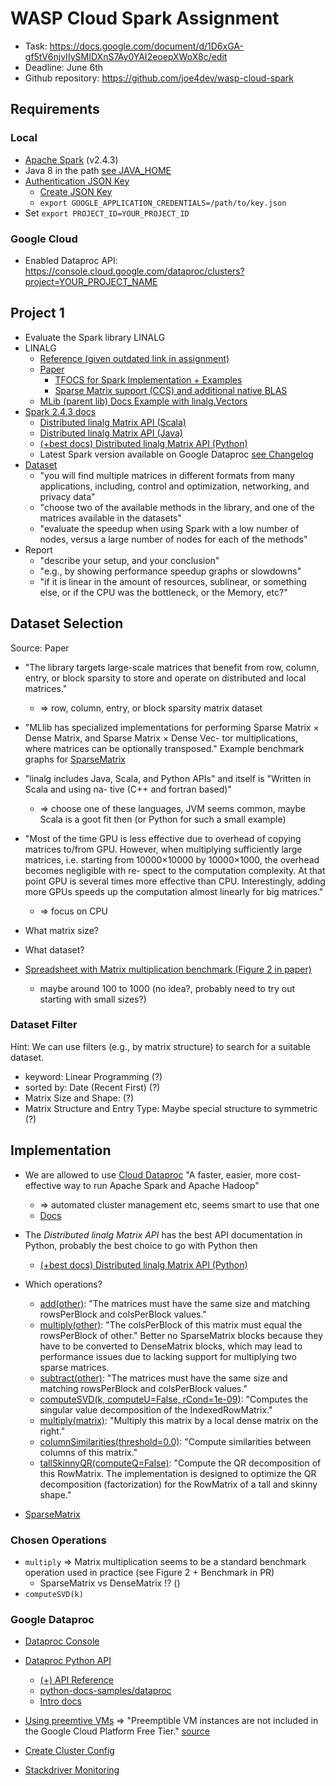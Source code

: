 # WASP Cloud Spark Assignment

* Task: https://docs.google.com/document/d/1D6xGA-gf5tV6njvIIySMIDXnS7Ay0YAI2eoepXWoX8c/edit
* Deadline: June 6th
* Github repository: https://github.com/joe4dev/wasp-cloud-spark

## Requirements

### Local

* [Apache Spark](https://spark.apache.org/downloads.html) (v2.4.3)
* Java 8 in the path [see JAVA_HOME](https://stackoverflow.com/questions/53583199/pyspark-error-unsupported-class-file-major-version-55)
* [Authentication JSON Key](https://google-auth.readthedocs.io/en/latest/user-guide.html#service-account-private-key-files)
  * [Create JSON Key](https://console.cloud.google.com/apis/credentials)
  * `export GOOGLE_APPLICATION_CREDENTIALS=/path/to/key.json`
* Set `export PROJECT_ID=YOUR_PROJECT_ID`

### Google Cloud

* Enabled Dataproc API: https://console.cloud.google.com/dataproc/clusters?project=YOUR_PROJECT_NAME

## Project 1

* Evaluate the Spark library LINALG
* LINALG
  * [Reference (given outdated link in assignment)](https://spark.apache.org/docs/1.5.1/api/java/org/apache/spark/mllib/linalg/package-frame.html)
  * [Paper](https://shivaram.org/publications/matrix-spark-kdd.pdf)
    * [TFOCS for Spark Implementation + Examples](https://github.com/databricks/spark-tfocs)
    * [Sparse Matrix support (CCS) and additional native BLAS](https://github.com/apache/spark/pull/2294)
  * [MLib (parent lib) Docs Example with linalg.Vectors](https://spark.apache.org/docs/1.0.1/mllib-linear-methods.html#linear-least-squares-lasso-and-ridge-regression)
* [Spark 2.4.3 docs](https://spark.apache.org/docs/2.4.3/)
  * [Distributed linalg Matrix API (Scala)](https://spark.apache.org/docs/2.4.3/api/scala/index.html#org.apache.spark.mllib.linalg.distributed.package)
  * [Distributed linalg Matrix API (Java)](https://spark.apache.org/docs/2.4.3/api/java/index.html)
  * [(+best docs) Distributed linalg Matrix API (Python)](https://spark.apache.org/docs/2.4.3/api/python/pyspark.mllib.html#module-pyspark.mllib.linalg.distributed)
  * Latest Spark version available on Google Dataproc [see Changelog](https://cloud.google.com/dataproc/docs/release-notes#may_9_2019)
* [Dataset](https://sparse.tamu.edu/)
  * "you will find multiple matrices in different formats from many applications, including, control and optimization, networking, and privacy data"
  * "choose two of the available methods in the library, and one of the matrices available in the datasets"
  * "evaluate the speedup when using Spark with a low number of nodes, versus a large number of nodes for each of the methods"
* Report
  * "describe your setup, and your conclusion"
  * "e.g., by showing performance speedup graphs or slowdowns"
  * "if it is linear in the amount of resources, sublinear, or something else, or if the CPU was the bottleneck, or the Memory, etc?"

## Dataset Selection

Source: Paper

* "The library targets large-scale matrices that benefit from row, column, entry, or block sparsity to store and operate on distributed and local matrices."
  * => row, column, entry, or block sparsity matrix dataset
* "MLlib has specialized implementations for performing Sparse Matrix × Dense Matrix, and Sparse Matrix × Dense Vec- tor multiplications, where matrices can be optionally transposed." Example benchmark graphs for [SparseMatrix](https://github.com/apache/spark/pull/2294)
* "linalg includes Java, Scala, and Python APIs" and itself is "Written in Scala and using na- tive (C++ and fortran based)"
  * => choose one of these languages, JVM seems common, maybe Scala is a goot fit then (or Python for such a small example)
* "Most of the time GPU is less effective due to overhead of copying matrices to/from GPU. However, when multiplying sufficiently large matrices, i.e. starting from 10000×10000 by 10000×1000, the overhead becomes negligible with re- spect to the computation complexity. At that point GPU is several times more effective than CPU. Interestingly, adding more GPUs speeds up the computation almost linearly for big matrices."
  * => focus on CPU

* What matrix size?
* What dataset?

* [Spreadsheet with Matrix multiplication benchmark (Figure 2 in paper)](https://docs.google.com/spreadsheets/d/1lWdVSuSragOobb0A_oeouQgHUMx378T9J5r7kwKSPkY/edit#gid=0)
  * maybe around 100 to 1000 (no idea?, probably need to try out starting with small sizes?)

### Dataset Filter

Hint: We can use filters (e.g., by matrix structure) to search for a suitable dataset.

* keyword: Linear Programming (?)
* sorted by: Date (Recent First) (?)
* Matrix Size and Shape: (?)
* Matrix Structure and Entry Type: Maybe special structure to symmetric (?)

## Implementation

* We are allowed to use [Cloud Dataproc](https://cloud.google.com/dataproc/) "A faster, easier, more cost-effective way to run Apache Spark and Apache Hadoop"
  * => automated cluster management etc, seems smart to use that one
  * [Docs](https://cloud.google.com/dataproc/docs/quickstarts)
* The *Distributed linalg Matrix API* has the best API documentation in Python, probably the best choice to go with Python then
  * [(+best docs) Distributed linalg Matrix API (Python)](https://spark.apache.org/docs/2.4.3/api/python/pyspark.mllib.html#module-pyspark.mllib.linalg.distributed)

* Which operations?
  * [add(other)](https://spark.apache.org/docs/2.4.3/api/python/pyspark.mllib.html#pyspark.mllib.linalg.distributed.BlockMatrix.add): "The matrices must have the same size and matching rowsPerBlock and colsPerBlock values."
  * [multiply(other)](https://spark.apache.org/docs/2.4.3/api/python/pyspark.mllib.html#pyspark.mllib.linalg.distributed.BlockMatrix.multiply): "The colsPerBlock of this matrix must equal the rowsPerBlock of other." Better no SparseMatrix blocks because they have to be converted to DenseMatrix blocks, which may lead to performance issues due to lacking support for multiplying two sparse matrices.
  * [subtract(other)](https://spark.apache.org/docs/2.4.3/api/python/pyspark.mllib.html#pyspark.mllib.linalg.distributed.BlockMatrix.subtract): "The matrices must have the same size and matching rowsPerBlock and colsPerBlock values."
  * [computeSVD(k, computeU=False, rCond=1e-09)](https://spark.apache.org/docs/2.4.3/api/python/pyspark.mllib.html#pyspark.mllib.linalg.distributed.IndexedRowMatrix.computeSVD): "Computes the singular value decomposition of the IndexedRowMatrix."
  * [multiply(matrix)](https://spark.apache.org/docs/2.4.3/api/python/pyspark.mllib.html#pyspark.mllib.linalg.distributed.IndexedRowMatrix.multiply): "Multiply this matrix by a local dense matrix on the right."
  * [columnSimilarities(threshold=0.0)](https://spark.apache.org/docs/2.4.3/api/python/pyspark.mllib.html#pyspark.mllib.linalg.distributed.RowMatrix.columnSimilarities): "Compute similarities between columns of this matrix."
  * [tallSkinnyQR(computeQ=False)](https://spark.apache.org/docs/2.4.3/api/python/pyspark.mllib.html#pyspark.mllib.linalg.distributed.RowMatrix.tallSkinnyQR): "Compute the QR decomposition of this RowMatrix. The implementation is designed to optimize the QR decomposition (factorization) for the RowMatrix of a tall and skinny shape."

* [SparseMatrix](https://spark.apache.org/docs/2.3.0/api/java/org/apache/spark/ml/linalg/SparseMatrix.html)

### Chosen Operations

* `multiply` => Matrix multiplication seems to be a standard benchmark operation used in practice (see Figure 2 + Benchmark in PR)
  * SparseMatrix vs DenseMatrix !? ()
* `computeSVD(k)`

### Google Dataproc

* [Dataproc Console](https://console.cloud.google.com/dataproc/clusters?project=YOUR_PROJECT_NAME)
* [Dataproc Python API](https://googleapis.github.io/google-cloud-python/latest/dataproc/index.html)
  * [(+) API Reference](https://googleapis.github.io/google-cloud-python/latest/dataproc/gapic/v1/api.html)
  * [python-docs-samples/dataproc](https://github.com/GoogleCloudPlatform/python-docs-samples/tree/master/dataproc)
  * [Intro docs](https://cloud.google.com/dataproc/docs/tutorials/python-library-example)
* [Using preemtive VMs](https://cloud.google.com/dataproc/docs/concepts/compute/preemptible-vms#how_preemptibles_work_with_cloud_dataproc) => "Preemptible VM instances are not included in the Google Cloud Platform Free Tier." [source](https://cloud.google.com/compute/pricing)
* [Create Cluster Config](https://cloud.google.com/dataproc/docs/reference/rpc/google.cloud.dataproc.v1#google.cloud.dataproc.v1.ClusterConfig)

* [Stackdriver Monitoring](https://app.google.stackdriver.com)
